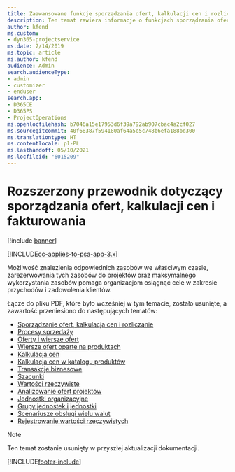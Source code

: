 ```yaml
---
title: Zaawansowane funkcje sporządzania ofert, kalkulacji cen i rozliczania
description: Ten temat zawiera informacje o funkcjach sporządzania ofert, kalkulacji cen i rozliczania w programie Project Service Automation.
author: kfend
ms.custom:
- dyn365-projectservice
ms.date: 2/14/2019
ms.topic: article
ms.author: kfend
audience: Admin
search.audienceType:
- admin
- customizer
- enduser
search.app:
- D365CE
- D365PS
- ProjectOperations
ms.openlocfilehash: b7046a15e17953d6f39a792ab907cbac4a2cf027
ms.sourcegitcommit: 40f68387f594180af64a5e5c748b6efa188bd300
ms.translationtype: HT
ms.contentlocale: pl-PL
ms.lasthandoff: 05/10/2021
ms.locfileid: "6015209"
---
```

# <a name="advanced-quoting-pricing-and-billing-guide"></a>Rozszerzony przewodnik dotyczący sporządzania ofert, kalkulacji cen i fakturowania

[!include [banner](../../includes/psa-now-project-operations.md)]

[!INCLUDE[cc-applies-to-psa-app-3.x](../../includes/cc-applies-to-psa-app-3x.md)]

Możliwość znalezienia odpowiednich zasobów we właściwym czasie, zarezerwowania tych zasobów do projektów oraz maksymalnego wykorzystania zasobów pomaga organizacjom osiągnąć cele w zakresie przychodów i zadowolenia klientów. 

Łącze do pliku PDF, które było wcześniej w tym temacie, zostało usunięte, a zawartość przeniesiono do następujących tematów:

- [Sporządzanie ofert, kalkulacja cen i rozliczanie](../quote-bill-price.md)
- [Procesy sprzedaży](../basic-sales-process.md)
- [Oferty i wiersze ofert](../basic-quote-lines.md)
- [Wiersze ofert oparte na produktach](../product-based-quote-lines.md)
- [Kalkulacja cen](../basic-pricing.md)
- [Kalkulacja cen w katalogu produktów](../product-catalog-pricing.md)
- [Transakcje biznesowe](../basic-business-transactions.md)
- [Szacunki](../estimates.md)
- [Wartości rzeczywiste](../actuals.md)
- [Analizowanie ofert projektów](../basic-analyzing-quotes.md)
- [Jednostki organizacyjne](../advanced-organizational.md)
- [Grupy jednostek i jednostki](../advanced-units.md)
- [Scenariusze obsługi wielu walut](../advanced-currency.md)
- [Rejestrowanie wartości rzeczywistych](../advanced-actuals.md)

> [!NOTE]
> Ten temat zostanie usunięty w przyszłej aktualizacji dokumentacji. 


[!INCLUDE[footer-include](../../includes/footer-banner.md)]